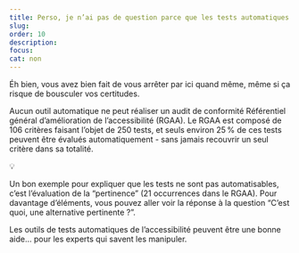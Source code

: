 ```yaml
---
title: Perso, je n’ai pas de question parce que les tests automatiques disent déjà que mon site est accessible
slug: 
order: 10
description: 
focus: 
cat: non
---
```


Éh bien, vous avez bien fait de vous arrêter par ici quand même, même si ça risque de bousculer vos certitudes.

Aucun outil automatique ne peut réaliser un audit de conformité Référentiel général d’amélioration de l’accessibilité (RGAA). Le RGAA est composé de 106 critères faisant l’objet de 250 tests, et seuls environ 25 % de ces tests peuvent être évalués automatiquement - sans jamais recouvrir un seul critère dans sa totalité. 

<aside>
💡

Un bon exemple pour expliquer que les tests ne sont pas automatisables, c’est l’évaluation de la “pertinence” (21 occurrences dans le RGAA). Pour davantage d’éléments, vous pouvez aller voir la réponse à la question “C’est quoi, une alternative pertinente ?”.

</aside>

Les outils de tests automatiques de l’accessibilité peuvent être une bonne aide… pour les experts qui savent les manipuler.